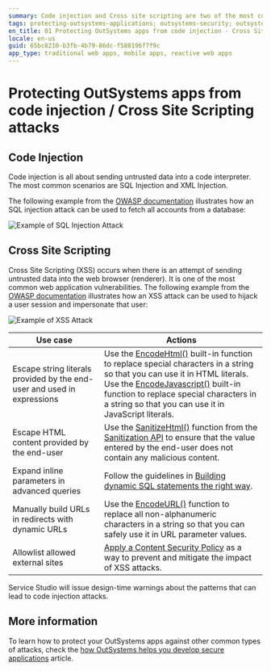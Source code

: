 ```yaml
---
summary: Code injection and Cross site scripting are two of the most common vulnerabilities in web applications. They are easily prevented with OutSystems Platform. Please note we recently replaced the term whitelist with allowlist across all OutSystems documentation.
tags: protecting-outsystems-applications; outsystems-security; outsystems-secure-applications; outsystems-code-injection; outsystems-cross-site-scripting;
en_title: 01 Protecting OutSystems apps from code injection - Cross Site Scripting attacks
locale: en-us
guid: 65bc8210-b3fb-4b79-86dc-f580196f7f9c
app_type: traditional web apps, mobile apps, reactive web apps
---
```


# Protecting OutSystems apps from code injection / Cross Site Scripting attacks

## Code Injection

Code injection is all about sending untrusted data into a code interpreter. The most common scenarios are SQL Injection and XML Injection.

The following example from the [OWASP documentation](https://www.owasp.org/index.php/Top_10-2017_A1-Injection) illustrates how an SQL injection attack can be used to fetch all accounts from a database:

![Example of SQL Injection Attack](images/sql-injection-attack-example.png)

## Cross Site Scripting

Cross Site Scripting (XSS) occurs when there is an attempt of sending untrusted data into the web browser (renderer). It is one of the most common web application vulnerabilities.
The following example from the [OWASP documentation](https://www.owasp.org/index.php/Top_10-2017_A7-Cross-Site_Scripting_(XSS)) illustrates how an XSS attack can be used to hijack a user session and impersonate that user:

![Example of XSS Attack](images/xss-attack-example.png)

|**Use case** |**Actions**|
|-------------|-----------|
|Escape string literals provided by the end-user and used in expressions |Use the [EncodeHtml()](https://success.outsystems.com/Documentation/11/Reference/OutSystems_Language/Logic/Built-in_Functions/Text#EncodeHtml) built-in function to replace special characters in a string so that you can use it in HTML literals. <br/> Use the [EncodeJavascript()](https://success.outsystems.com/Documentation/11/Reference/OutSystems_Language/Logic/Built-in_Functions/Text#EncodeJavaScript) built-in function to replace special characters in a string so that you can use it in JavaScript literals. |
|Escape HTML content provided by the end-user |Use the [SanitizeHtml()](https://success.outsystems.com/Documentation/11/Reference/OutSystems_APIs/Sanitization_API#SanitizeHtml) function from the [Sanitization API](https://success.outsystems.com/Documentation/11/Reference/OutSystems_APIs/Sanitization_API) to ensure that the value entered by the end-user does not contain any malicious content. |
|Expand inline parameters in advanced queries |Follow the guidelines in [Building dynamic SQL statements the right way](https://success.outsystems.com/Documentation/Best_Practices/Building_dynamic_SQL_statements_the_right_way). |
|Manually build URLs in redirects with dynamic URLs |Use the [EncodeURL()](https://success.outsystems.com/Documentation/11/Reference/OutSystems_Language/Logic/Built-in_Functions/Text#EncodeUrl) function to replace all non-alphanumeric characters in a string so that you can safely use it in URL parameter values. |
|Allowlist allowed external sites |[Apply a Content Security Policy](https://success.outsystems.com/Documentation/11/Managing_the_Applications_Lifecycle/Secure_the_Applications/Apply_Content_Security_Policy) as a way to prevent and mitigate the impact of XSS attacks. |

Service Studio will issue design-time warnings about the patterns that can lead to code injection attacks. 

## More information

To learn how to protect your OutSystems apps against other common types of attacks, check the [how OutSystems helps you develop secure applications](intro.md) article.
